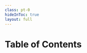 ```yaml
---
class: pt-0
hideInToc: true
layout: full
---
```

# Table of Contents

<Transform scale="0.8">

<Toc columns=3 />

</Transform>

<!--
Slidev [Toc component](https://sli.dev/builtin/components#toc).
-->
